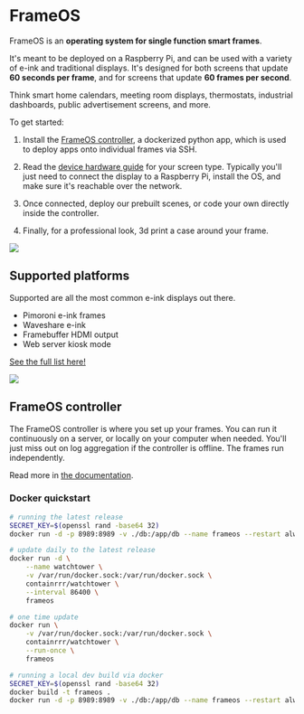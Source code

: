# FrameOS

FrameOS is an **operating system for single function smart frames**. 

It's meant to be deployed on a Raspberry Pi, and can be used with a variety of e-ink and traditional displays. It's designed for both screens that update **60 seconds per frame**, and for screens that update **60 frames per second**.

Think smart home calendars, meeting room displays, thermostats, industrial dashboards, public advertisement screens, and more.

To get started:

1. Install the [FrameOS controller](https://frameos.net/installation/controller), a dockerized python app, which is used to deploy apps onto individual frames via SSH.

2. Read the [device hardware guide](https://frameos.net/devices/) for your screen type. Typically you'll just need to connect the display to a Raspberry Pi, install the OS, and make sure it's reachable over the network. 

3. Once connected, deploy our prebuilt scenes, or code your own directly inside the controller.

4. Finally, for a professional look, 3d print a case around your frame.

![](https://frameos.net/assets/images/walkthrough-c32e7b67dd9a6f14ebef743755b0fc8e.gif)



## Supported platforms

Supported are all the most common e-ink displays out there.

- Pimoroni e-ink frames
- Waveshare e-ink
- Framebuffer HDMI output
- Web server kiosk mode

[See the full list here!](https://frameos.net/devices/)

![](https://frameos.net/assets/images/1-frames-d127cdd40eaec7b65932a78a7a2034ae.jpg)

## FrameOS controller

The FrameOS controller is where you set up your frames. You can run it continuously on a server, or locally on your computer when needed. You'll just miss out on log aggregation if the controller is offline. The frames run independently.

Read more in [the documentation](https://frameos.net/installation/controller).

### Docker quickstart

```bash
# running the latest release
SECRET_KEY=$(openssl rand -base64 32)
docker run -d -p 8989:8989 -v ./db:/app/db --name frameos --restart always -e SECRET_KEY="$SECRET_KEY" frameos/frameos

# update daily to the latest release
docker run -d \
    --name watchtower \
    -v /var/run/docker.sock:/var/run/docker.sock \
    containrrr/watchtower \
    --interval 86400 \
    frameos

# one time update
docker run \
    -v /var/run/docker.sock:/var/run/docker.sock \
    containrrr/watchtower \
    --run-once \
    frameos

# running a local dev build via docker
SECRET_KEY=$(openssl rand -base64 32)
docker build -t frameos .
docker run -d -p 8989:8989 -v ./db:/app/db --name frameos --restart always -e SECRET_KEY="$SECRET_KEY" frameos
```

